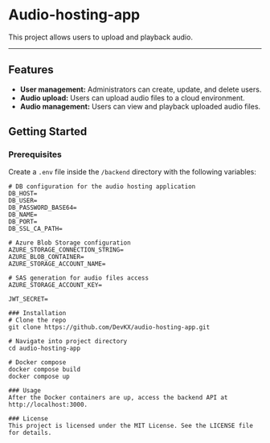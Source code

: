 # Audio-hosting-app

This project allows users to upload and playback audio.

---

## Features
- **User management:** Administrators can create, update, and delete users.
- **Audio upload:** Users can upload audio files to a cloud environment.
- **Audio management:** Users can view and playback uploaded audio files.


## Getting Started

### Prerequisites
Create a `.env` file inside the `/backend` directory with the following variables:

```.env
# DB configuration for the audio hosting application
DB_HOST=
DB_USER=
DB_PASSWORD_BASE64=
DB_NAME=
DB_PORT=
DB_SSL_CA_PATH=

# Azure Blob Storage configuration
AZURE_STORAGE_CONNECTION_STRING=
AZURE_BLOB_CONTAINER=
AZURE_STORAGE_ACCOUNT_NAME=

# SAS generation for audio files access
AZURE_STORAGE_ACCOUNT_KEY=

JWT_SECRET=

### Installation
# Clone the repo
git clone https://github.com/DevKX/audio-hosting-app.git

# Navigate into project directory
cd audio-hosting-app

# Docker compose
docker compose build
docker compose up

### Usage
After the Docker containers are up, access the backend API at http://localhost:3000.

### License
This project is licensed under the MIT License. See the LICENSE file for details.
